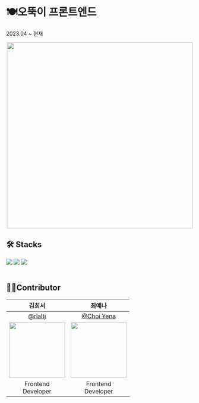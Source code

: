 # 🍽오뚝이 프론트엔드
2023.04 ~ 현재
<center><img src="https://github.com/GaGa-Kim/Ottug-i_Curry/assets/87821678/5290eb28-d7d2-4398-8fe3-8e458ae573c5" width="500"></center>


## 🛠 Stacks
<div align=start>
   <img src="https://img.shields.io/badge/flutter-02569B?style=for-the-badge&logo=flutter&logoColor=white">
   <img src="https://img.shields.io/badge/android-3DDC84B?style=for-the-badge&logo=android&logoColor=white">
   <img src="https://img.shields.io/badge/ios-000000?style=for-the-badge&logo=ios&logoColor=white">
</div>
</br>

## 🤹🏻Contributor
| 김희서 | 최예나 |
| :-: | :-: |
|[@rlaltj](https://github.com/hap6v6) | [@Choi Yena](https://github.com/YenaChoi00) |
|<img src="https://avatars.githubusercontent.com/u/76986589?v=4" style="width:150px; height:150px;">|<img src="https://avatars.githubusercontent.com/u/71956482?v=4" style="width:150px; height:150px;">|
| Frontend<br/>Developer | Frontend<br/>Developer |
